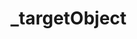 <script setup>
  import { data } from '../../versions.data'
  const { version } = data
</script>

# _targetObject
